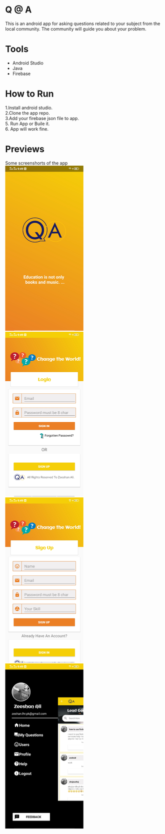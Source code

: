 # Q @ A
This is an android app for asking questions related to your subject from the local community. The community will guide you about your problem.
# Tools
<ul>
  <li>Android Studio</li>
  <li> Java</li>
  <li>Firebase</li>
</ul> 

# How to Run
1.Install android studio.<br>
2.Clone the app repo.<br>
3.Add your firebase json file to app.<br>
5. Run App or Buile it.<br>
6. App will work fine.<br>
# Previews
Some screenshorts of the app<br>
    <img src="screenshorts/1.jpg" width="250" > &nbsp; &nbsp;
<img src="screenshorts/2.jpg" width="250" ><br>
<img src="screenshorts/3.jpg" width="250" >&nbsp; &nbsp;
<img src="screenshorts/4.jpg" width="250" >

